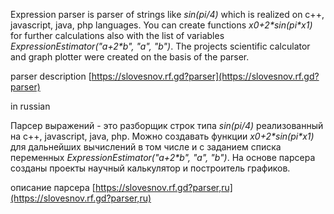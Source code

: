 Expression parser is parser of strings like *sin(pi/4)* which is realized on c++, javascript, java, php languages. You can create functions *x0+2\*sin(pi\*x1)* for further calculations also with the list of variables *ExpressionEstimator("a+2\*b", "a", "b")*. The projects scientific calculator and graph plotter were created on the basis of the parser.

parser description [https://slovesnov.rf.gd?parser](https://slovesnov.rf.gd?parser)

in russian

Парсер выражений - это разборщик строк типа *sin(pi/4)* реализованный на c++, javascript, java, php. Можно создавать функции *x0+2\*sin(pi\*x1)* для дальнейших вычислений в том числе и с заданием списка переменных *ExpressionEstimator("a+2\*b", "a", "b")*. На основе парсера созданы проекты научный калькулятор и построитель графиков.

описание парсера [https://slovesnov.rf.gd?parser,ru](https://slovesnov.rf.gd?parser,ru)
